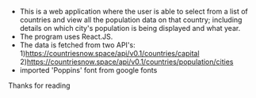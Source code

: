 - This is a web application where the user is able to select from a list of countries and view all the population data on that country; including details on which city's population is being displayed and what year. 
- The program uses React.JS.
- The data is fetched from two API's:
  1)https://countriesnow.space/api/v0.1/countries/capital
  2)https://countriesnow.space/api/v0.1/countries/population/cities
- imported 'Poppins' font from google fonts
 
Thanks for reading
